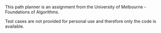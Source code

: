 This path planner is an assignment from the University of Melbourne - Foundations of Algorithms.

Test cases are not provided for personal use and therefore only the code is available.
